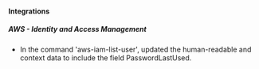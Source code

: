 
#### Integrations
##### AWS - Identity and Access Management
- In the command 'aws-iam-list-user', updated the human-readable and context data to include the field PasswordLastUsed.
